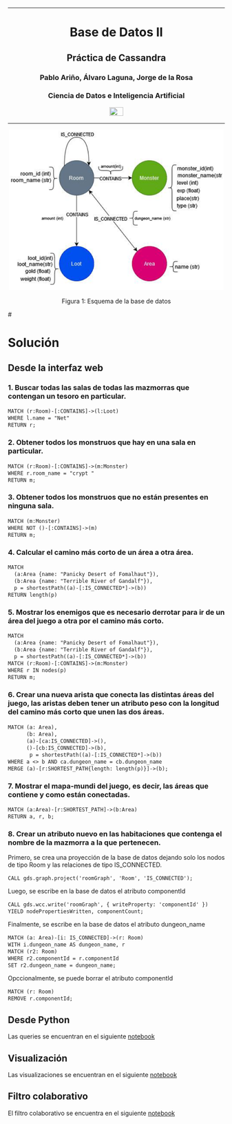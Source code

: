 <div align="center">

--- 

# Base de Datos II
## Práctica de Cassandra
### Pablo Ariño, Álvaro Laguna, Jorge de la Rosa
### Ciencia de Datos e Inteligencia Artificial
<img src=https://www.upm.es/sfs/Rectorado/Gabinete%20del%20Rector/Logos/UPM/Logotipo%20con%20Leyenda/LOGOTIPO%20leyenda%20color%20PNG.png width=25% height=25%>

---
</div>

<p align="center">
  <img src="./schema.png" alt="Schema" width="500"/>
</p>
<p align="center">
  Figura 1: Esquema de la base de datos
</p>
# 

# Solución
## Desde la interfaz web
### 1. Buscar todas las salas de todas las mazmorras que contengan un tesoro en particular.
```cypher
MATCH (r:Room)-[:CONTAINS]->(l:Loot)
WHERE l.name = "Net"
RETURN r;
```
### 2. Obtener todos los monstruos que hay en una sala en particular.
```cypher
MATCH (r:Room)-[:CONTAINS]->(m:Monster)
WHERE r.room_name = "crypt "
RETURN m;
```
### 3. Obtener todos los monstruos que no están presentes en ninguna sala.
```cypher
MATCH (m:Monster)
WHERE NOT ()-[:CONTAINS]->(m)
RETURN m;
```
### 4. Calcular el camino más corto de un área a otra área.
```cypher
MATCH
  (a:Area {name: "Panicky Desert of Fomalhaut"}),
  (b:Area {name: "Terrible River of Gandalf"}),
  p = shortestPath((a)-[:IS_CONNECTED*]->(b))
RETURN length(p)
```
### 5. Mostrar los enemigos que es necesario derrotar para ir de un área del juego a otra por el camino más corto.
```cypher
MATCH
  (a:Area {name: "Panicky Desert of Fomalhaut"}),
  (b:Area {name: "Terrible River of Gandalf"}),
  p = shortestPath((a)-[:IS_CONNECTED*]->(b))
MATCH (r:Room)-[:CONTAINS]->(m:Monster)
WHERE r IN nodes(p)
RETURN m;
```
### 6. Crear una nueva arista que conecta las distintas áreas del juego, las aristas deben tener un atributo peso con la longitud del camino más corto que unen las dos áreas.
```cypher
MATCH (a: Area),
      (b: Area),
      (a)-[ca:IS_CONNECTED]->(),
      ()-[cb:IS_CONNECTED]->(b),
       p = shortestPath((a)-[:IS_CONNECTED*]->(b))
WHERE a <> b AND ca.dungeon_name = cb.dungeon_name
MERGE (a)-[r:SHORTEST_PATH{length: length(p)}]->(b);
```
### 7. Mostrar el mapa-mundi del juego, es decir, las áreas que contiene y como están conectadas.
```cypher
MATCH (a:Area)-[r:SHORTEST_PATH]->(b:Area)
RETURN a, r, b;
```
### 8. Crear un atributo nuevo en las habitaciones que contenga el nombre de la mazmorra a la que pertenecen.
Primero, se crea una proyección de la base de datos dejando solo los nodos de tipo Room y las relaciones de tipo IS_CONNECTED.
```cypher
CALL gds.graph.project('roomGraph', 'Room', 'IS_CONNECTED');
```
Luego, se escribe en la base de datos el atributo componentId
```cypher
CALL gds.wcc.write('roomGraph', { writeProperty: 'componentId' })
YIELD nodePropertiesWritten, componentCount;
```
Finalmente, se escribe en la base de datos el atributo dungeon_name
```cypher
MATCH (a: Area)-[i: IS_CONNECTED]->(r: Room)
WITH i.dungeon_name AS dungeon_name, r
MATCH (r2: Room)
WHERE r2.componentId = r.componentId
SET r2.dungeon_name = dungeon_name;
```
Opccionalmente, se puede borrar el atributo componentId
```cypher
MATCH (r: Room)
REMOVE r.componentId;
```

## Desde Python

Las queries se encuentran en el siguiente [notebook](./sources/queries.ipynb)

## Visualización

Las visualizaciones se encuentran en el siguiente [notebook](./sources/visualization.ipynb)

## Filtro colaborativo

El filtro colaborativo se encuentra en el siguiente [notebook](./sources/collaborative_filtering.ipynb)